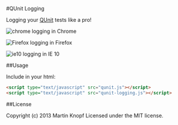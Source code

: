 #QUnit Logging

Logging your [QUnit](http://qunitjs.com/) tests like a pro!

![chrome](http://farm8.staticflickr.com/7292/9419006676_1d348f4171_o_d.png)
logging in Chrome

![Firefox](http://farm3.staticflickr.com/2878/9416241273_01aab6131c_o_d.png)
logging in Firefox

![ie10](http://farm4.staticflickr.com/3818/9419006652_3435e17fbf_o_d.png)
logging in IE 10

##Usage

Include in your html:
```html
<script type="text/javascript" src="qunit.js"></script>
<script type="text/javascript" src="qunit-logging.js"></script>
```

##License

Copyright (c) 2013 Martin Knopf Licensed under the MIT license.
